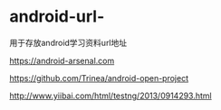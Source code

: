 android-url-
============

用于存放android学习资料url地址

https://android-arsenal.com

https://github.com/Trinea/android-open-project

http://www.yiibai.com/html/testng/2013/0914293.html

